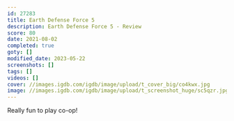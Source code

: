 ```yaml
---
id: 27283
title: Earth Defense Force 5
description: Earth Defense Force 5 - Review
score: 80
date: 2021-08-02
completed: true
goty: []
modified_date: 2023-05-22
screenshots: []
tags: []
videos: []
cover: //images.igdb.com/igdb/image/upload/t_cover_big/co4kwx.jpg
image: //images.igdb.com/igdb/image/upload/t_screenshot_huge/sc5qzr.jpg
---
```

Really fun to play co-op!